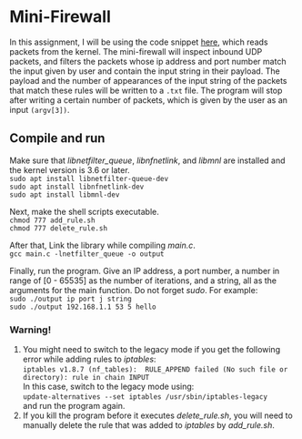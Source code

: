 # Mini-Firewall
In this assignment, I will be using the code snippet [here](https://www.netfilter.org/projects/libnetfilter_queue/doxygen/html/nfqnl__test_8c_source.html), which reads packets from the kernel. The mini-firewall will inspect inbound UDP packets, and filters the packets whose ip address and port number match the input given by user and contain the input string in their payload. The payload and the number of appearances of the input string of the packets that match these rules will be written to a `.txt` file. The program will stop after writing a certain number of packets, which is given by the user as an input `(argv[3])`.
## Compile and run
Make sure that *libnetfilter_queue*, *libnfnetlink*, and *libmnl* are installed and the kernel version is 3.6 or later.  
`sudo apt install libnetfilter-queue-dev`  
`sudo apt install libnfnetlink-dev`  
`sudo apt install libmnl-dev`

Next, make the shell scripts executable.  
`chmod 777 add_rule.sh`  
`chmod 777 delete_rule.sh`  

After that, Link the library while compiling *main.c*.  
`gcc main.c -lnetfilter_queue -o output`

Finally, run the program. Give an IP address, a port number, a number in range of [0 - 65535] as the number of iterations, and a string, all as the arguments for the main function. Do not forget *sudo*. For example:  
`sudo ./output ip port j string`  
`sudo ./output 192.168.1.1 53 5 hello`

### Warning!
1. You might need to switch to the legacy mode if you get the following error while adding rules to *iptables*:  
`iptables v1.8.7 (nf_tables):  RULE_APPEND failed (No such file or directory): rule in chain INPUT`  
In this case, switch to the legacy mode using:  
`update-alternatives --set iptables /usr/sbin/iptables-legacy`  
and run the program again.
 2. If you kill the program before it executes *delete_rule.sh*, you will need to manually delete the rule that was added to *iptables* by *add_rule.sh*. 